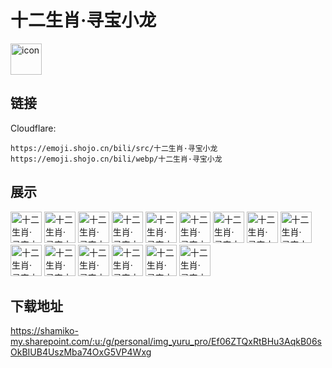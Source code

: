# 十二生肖·寻宝小龙
<img src="https://emoji.shojo.cn/bili/src/十二生肖·寻宝小龙/icon.png" width="50" height="50" alt="icon">

## 链接
Cloudflare:
```
https://emoji.shojo.cn/bili/src/十二生肖·寻宝小龙
https://emoji.shojo.cn/bili/webp/十二生肖·寻宝小龙
```
## 展示
<img src="https://emoji.shojo.cn/bili/src/十二生肖·寻宝小龙/十二生肖·寻宝小龙-苏醒了.png" width="50" height="50" alt="十二生肖·寻宝小龙-苏醒了">
<img src="https://emoji.shojo.cn/bili/src/十二生肖·寻宝小龙/十二生肖·寻宝小龙-无语.png" width="50" height="50" alt="十二生肖·寻宝小龙-无语">
<img src="https://emoji.shojo.cn/bili/src/十二生肖·寻宝小龙/十二生肖·寻宝小龙-石化.png" width="50" height="50" alt="十二生肖·寻宝小龙-石化">
<img src="https://emoji.shojo.cn/bili/src/十二生肖·寻宝小龙/十二生肖·寻宝小龙-看戏.png" width="50" height="50" alt="十二生肖·寻宝小龙-看戏">
<img src="https://emoji.shojo.cn/bili/src/十二生肖·寻宝小龙/十二生肖·寻宝小龙-？.png" width="50" height="50" alt="十二生肖·寻宝小龙-？">
<img src="https://emoji.shojo.cn/bili/src/十二生肖·寻宝小龙/十二生肖·寻宝小龙-骄傲.png" width="50" height="50" alt="十二生肖·寻宝小龙-骄傲">
<img src="https://emoji.shojo.cn/bili/src/十二生肖·寻宝小龙/十二生肖·寻宝小龙-危.png" width="50" height="50" alt="十二生肖·寻宝小龙-危">
<img src="https://emoji.shojo.cn/bili/src/十二生肖·寻宝小龙/十二生肖·寻宝小龙-直视我.png" width="50" height="50" alt="十二生肖·寻宝小龙-直视我">
<img src="https://emoji.shojo.cn/bili/src/十二生肖·寻宝小龙/十二生肖·寻宝小龙-泪6了出来.png" width="50" height="50" alt="十二生肖·寻宝小龙-泪6了出来">
<img src="https://emoji.shojo.cn/bili/src/十二生肖·寻宝小龙/十二生肖·寻宝小龙-龙龙看手机.png" width="50" height="50" alt="十二生肖·寻宝小龙-龙龙看手机">
<img src="https://emoji.shojo.cn/bili/src/十二生肖·寻宝小龙/十二生肖·寻宝小龙-开心.png" width="50" height="50" alt="十二生肖·寻宝小龙-开心">
<img src="https://emoji.shojo.cn/bili/src/十二生肖·寻宝小龙/十二生肖·寻宝小龙-龙龙震惊.png" width="50" height="50" alt="十二生肖·寻宝小龙-龙龙震惊">
<img src="https://emoji.shojo.cn/bili/src/十二生肖·寻宝小龙/十二生肖·寻宝小龙-眠了.png" width="50" height="50" alt="十二生肖·寻宝小龙-眠了">
<img src="https://emoji.shojo.cn/bili/src/十二生肖·寻宝小龙/十二生肖·寻宝小龙-心动的感觉.png" width="50" height="50" alt="十二生肖·寻宝小龙-心动的感觉">
<img src="https://emoji.shojo.cn/bili/src/十二生肖·寻宝小龙/十二生肖·寻宝小龙-擤鼻涕.png" width="50" height="50" alt="十二生肖·寻宝小龙-擤鼻涕">

## 下载地址

https://shamiko-my.sharepoint.com/:u:/g/personal/img_yuru_pro/Ef06ZTQxRtBHu3AqkB06sOkBIUB4UszMba74OxG5VP4Wxg